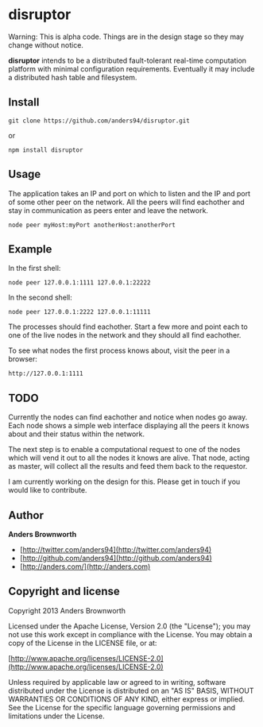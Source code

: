 disruptor
=========

Warning: This is alpha code. Things are in the design stage so they may change without notice.

**disruptor** intends to be a distributed fault-tolerant real-time computation platform with 
minimal configuration requirements. Eventually it may include a distributed hash table and 
filesystem.

Install
-----
    git clone https://github.com/anders94/disruptor.git

or

    npm install disruptor

Usage
-----
The application takes an IP and port on which to listen and the IP and port of some other peer 
on the network. All the peers will find eachother and stay in communication as peers enter and
leave the network.

    node peer myHost:myPort anotherHost:anotherPort

Example
-------
In the first shell:

    node peer 127.0.0.1:1111 127.0.0.1:22222

In the second shell:

    node peer 127.0.0.1:2222 127.0.0.1:11111

The processes should find eachother. Start a few more and point each to one of the live nodes in 
the network and they should all find eachother.

To see what nodes the first process knows about, visit the peer in a browser:

    http://127.0.0.1:1111

TODO
----
Currently the nodes can find eachother and notice when nodes go away. Each node shows a simple
web interface displaying all the peers it knows about and their status within the network.

The next step is to enable a computational request to one of the nodes which will vend
it out to all the nodes it knows are alive. That node, acting as master, will collect all
the results and feed them back to the requestor.

I am currently working on the design for this. Please get in touch if you would like to contribute.

Author
------
**Anders Brownworth**

+ [http://twitter.com/anders94](http://twitter.com/anders94)
+ [http://github.com/anders94](http://github.com/anders94)
+ [http://anders.com/](http://anders.com)

Copyright and license
---------------------
Copyright 2013 Anders Brownworth

Licensed under the Apache License, Version 2.0 (the "License"); you may not use this work except 
in compliance with the License. You may obtain a copy of the License in the LICENSE file, or at:

  [http://www.apache.org/licenses/LICENSE-2.0](http://www.apache.org/licenses/LICENSE-2.0)

Unless required by applicable law or agreed to in writing, software distributed under the 
License is distributed on an "AS IS" BASIS, WITHOUT WARRANTIES OR CONDITIONS OF ANY KIND, either 
express or implied. See the License for the specific language governing permissions and
limitations under the License.
